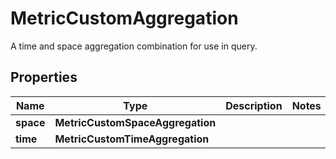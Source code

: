 

# MetricCustomAggregation

A time and space aggregation combination for use in query.

## Properties

Name | Type | Description | Notes
------------ | ------------- | ------------- | -------------
**space** | **MetricCustomSpaceAggregation** |  | 
**time** | **MetricCustomTimeAggregation** |  | 



